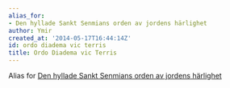 ```yaml
---
alias_for:
- Den hyllade Sankt Senmians orden av jordens härlighet
author: Ymir
created_at: '2014-05-17T16:44:14Z'
id: ordo diadema vic terris
title: Ordo Diadema vic Terris
---
```

Alias for [Den hyllade Sankt Senmians orden av jordens härlighet]

  [Den hyllade Sankt Senmians orden av jordens härlighet]: Den_hyllade_Sankt_Senmians_orden_av_jordens_härlighet